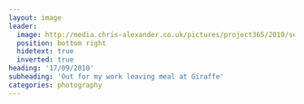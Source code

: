 ```yaml
---
layout: image
leader:
  image: http://media.chris-alexander.co.uk/pictures/project365/2010/sep/17/170910.jpg
  position: bottom right
  hidetext: true
  inverted: true
heading: '17/09/2010'
subheading: 'Out for my work leaving meal at Giraffe'
categories: photography
---
```

